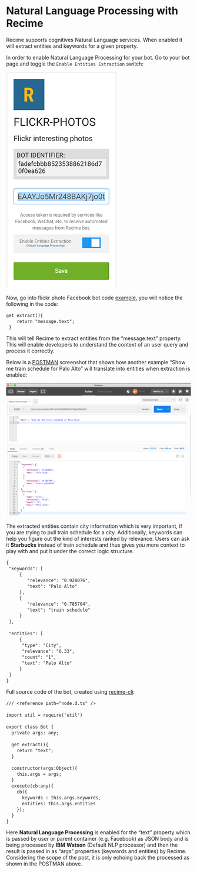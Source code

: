 # Natural Language Processing with Recime

Recime supports cognitives Natural Language services. When enabled it will extract entities and keywords for a given property.



In order to enable Natural Language Processing for your bot. Go to your bot page and toggle the `Enable Entities Extraction` switch:

![](/assets/bot-nlp.png)

Now, go into flickr photo Facebook bot code [example](https://docs.recime.ai/bot_code.html), you will notice the following in the code:

```
get extract(){     
    return "message.text";  
 }
```

This will tell Recime to extract entities from the “message.text” property. This will enable developers to understand the context of an user query and process it correctly.

Below is a [POSTMAN](/postman.md) screenshot that shows how another example “Show me train schedule for Palo Alto” will translate into entities when extraction is enabled:

![](/assets/nlp.png)

The extracted entities contain city information which is very important, if you are trying to pull train schedule for a city. Additionally, keywords can help you figure out the kind of interests ranked by relevance. Users can ask it **Starbucks** instead of train schedule and thus gives you more context to play with and put it under the correct logic structure.

```
{
 "keywords": [
     {
        "relevance": "0.928076",
        "text": "Palo Alto"
     },
     {
        "relevance": "0.785704",
        "text": "train schedule"
     }
 ],

 "entities": [
     {
      "type": "City",
      "relevance": "0.33",
      "count": "1",
      "text": "Palo Alto"
     }
 ]
}
```

Full source code of the bot, created using [recime-cli](https://docs.recime.ai/prepping_your_system.html):

```
/// <reference path="node.d.ts" />

import util = require('util')

export class Bot {
  private args: any;

  get extract(){
    return "text";
  }

  constructor(args:Object){
    this.args = args;
  }
  execute(cb:any){
    cb({
      keywords : this.args.keywords,
      entities: this.args.entities
    });
  }
}
```

Here **Natural Language Processing** is enabled for the “text” property which is passed by user or parent container \(e.g. Facebook\) as JSON body and is being processed by **IBM Watson** \(Default NLP processor\) and then the result is passed in as “args” properties \(keywords and entities\) by Recime. Considering the scope of the post, it is only echoing back the processed as shown in the POSTMAN above.


